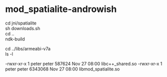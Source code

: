 # mod_spatialite-androwish

cd jni/spatialite  
sh downloads.sh  
cd ..  
ndk-build

cd ../libs/armeabi-v7a  
ls -l  

-rwxr-xr-x 1 peter peter  587624 Nov 27 08:00 libc++_shared.so
-rwxr-xr-x 1 peter peter 6343068 Nov 27 08:00 libmod_spatialite.so



